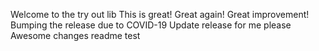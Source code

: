 Welcome to the try out lib
This is great!
Great again!
Great improvement! 
Bumping the release due to COVID-19
Update release for me please
Awesome changes
readme test
